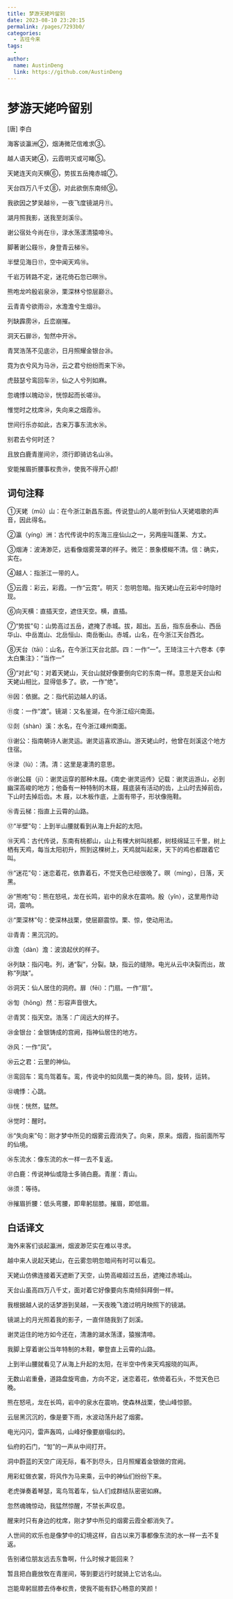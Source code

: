 ```yaml
---
title: 梦游天姥吟留别
date: 2023-08-10 23:20:15
permalink: /pages/7293b0/
categories:
  - 古往今来
tags:
  - 
author: 
  name: AustinDeng
  link: https://github.com/AustinDeng
---
```

# 梦游天姥吟留别

[唐] 李白

海客谈瀛洲②，烟涛微茫信难求③。

越人语天姥④，云霞明灭或可睹⑤。

天姥连天向天横⑥，势拔五岳掩赤城⑦。

天台四万八千丈⑧，对此欲倒东南倾⑨。

我欲因之梦吴越⑩，一夜飞度镜湖月⑪。

湖月照我影，送我至剡溪⑫。

谢公宿处今尚在⑬，渌水荡漾清猿啼⑭。

脚著谢公屐⑮，身登青云梯⑯。

半壁见海日⑰，空中闻天鸡⑱。

千岩万转路不定，迷花倚石忽已暝⑲。

熊咆龙吟殷岩泉⑳，栗深林兮惊层巅㉑。

云青青兮欲雨㉒，水澹澹兮生烟㉓。

列缺霹雳㉔，丘峦崩摧。

洞天石扉㉕，訇然中开㉖。

青冥浩荡不见底㉗，日月照耀金银台㉘。

霓为衣兮风为马㉙，云之君兮纷纷而来下㉚。

虎鼓瑟兮鸾回车㉛，仙之人兮列如麻。

忽魂悸以魄动㉜，恍惊起而长嗟㉝。

惟觉时之枕席㉞，失向来之烟霞㉟。

世间行乐亦如此，古来万事东流水㊱。

别君去兮何时还？

且放白鹿青崖间㊲，须行即骑访名山㊳。

安能摧眉折腰事权贵㊴，使我不得开心颜!

## 词句注释

①天姥（mǔ）山：在今浙江新昌东面。传说登山的人能听到仙人天姥唱歌的声音，因此得名。

②瀛（yíng）洲：古代传说中的东海三座仙山之一，另两座叫蓬莱、方丈。

③烟涛：波涛渺茫，远看像烟雾笼罩的样子。微茫：景象模糊不清。信：确实，实在。

④越人：指浙江一带的人。

⑤云霞：彩云，彩霞。一作“云霓”。明灭：忽明忽暗。指天姥山在云彩中时隐时现。

⑥向天横：直插天空，遮住天空。横，直插。

⑦“势拔”句：山势高过五岳，遮掩了赤城。拔，超出。五岳，指东岳泰山、西岳华山、中岳嵩山、北岳恒山、南岳衡山。赤城，山名，在今浙江天台西北。

⑧天台（tāi）：山名，在今浙江天台北部。四：一作“一”。王琦注三十六卷本《李太白集注》：“当作一”

⑨“对此”句：对着天姥山，天台山就好像要倒向它的东南一样。意思是天台山和天姥山相比，显得低多了。欲，一作“绝”。

⑩因：依据。之：指代前边越人的话。

⑪度：一作“渡”。镜湖：又名鉴湖，在今浙江绍兴南面。

⑫剡（shàn）溪：水名，在今浙江嵊州南面。

⑬谢公：指南朝诗人谢灵运。谢灵运喜欢游山。游天姥山时，他曾在剡溪这个地方住宿。

⑭渌（lù）：清。清：这里是凄清的意思。

⑮谢公屐（jī）：谢灵运穿的那种木屐。《南史·谢灵运传》记载：谢灵运游山，必到幽深高峻的地方；他备有一种特制的木屐，屐底装有活动的齿，上山时去掉前齿，下山时去掉后齿。木
屐，以木板作底，上面有带子，形状像拖鞋。

⑯青云梯：指直上云霄的山路。

⑰“半壁”句：上到半山腰就看到从海上升起的太阳。

⑱天鸡：古代传说，东南有桃都山，山上有棵大树叫桃都，树枝绵延三千里，树上栖有天鸡，每当太阳初升，照到这棵树上，天鸡就叫起来，天下的鸡也都跟着它叫。

⑲“迷花”句：迷恋着花，依靠着石，不觉天色已经很晚了。暝（míng），日落，天黑。

⑳“熊咆”句：熊在怒吼，龙在长鸣，岩中的泉水在震响。殷（yǐn），这里用作动词，震响。

㉑“栗深林”句：使深林战栗，使层巅震惊。栗、惊，使动用法。

㉒青青：黑沉沉的。

㉓澹（dàn）澹：波浪起伏的样子。

㉔列缺：指闪电。列，通“裂”，分裂。缺，指云的缝隙。电光从云中决裂而出，故称“列缺”。

㉕洞天：仙人居住的洞府。扉（fēi）：门扇。一作“扇”。

㉖訇（hōng）然：形容声音很大。

㉗青冥：指天空。浩荡：广阔远大的样子。

㉘金银台：金银铸成的宫阙，指神仙居住的地方。

㉙风：一作“凤”。

㉚云之君：云里的神仙。

㉛鸾回车：鸾鸟驾着车。鸾，传说中的如凤凰一类的神鸟。回，旋转，运转。

㉜魂悸：心跳。

㉝恍：恍然，猛然。

㉞觉时：醒时。

㉟“失向来”句：刚才梦中所见的烟雾云霞消失了。向来，原来。烟霞，指前面所写的仙境。

㊱东流水：像东流的水一样一去不复返。

㊲白鹿：传说神仙或隐士多骑白鹿。青崖：青山。

㊳须：等待。

㊴摧眉折腰：低头弯腰，即卑躬屈膝。摧眉，即低眉。

## 白话译文

海外来客们谈起瀛洲，烟波渺茫实在难以寻求。

越中来人说起天姥山，在云雾忽明忽暗间有时可以看见。

天姥山仿佛连接着天遮断了天空，山势高峻超过五岳，遮掩过赤城山。

天台山虽高四万八千丈，面对着它好像要向东南倾斜拜倒一样。

我根据越人说的话梦游到吴越，一天夜晚飞渡过明月映照下的镜湖。

镜湖上的月光照着我的影子，一直伴随我到了剡溪。

谢灵运住的地方如今还在，清澈的湖水荡漾，猿猴清啼。

我脚上穿着谢公当年特制的木鞋，攀登直上云霄的山路。

上到半山腰就看见了从海上升起的太阳，在半空中传来天鸡报晓的叫声。

无数山岩重叠，道路盘旋弯曲，方向不定，迷恋着花，依倚着石头，不觉天色已晚。

熊在怒吼，龙在长鸣，岩中的泉水在震响，使森林战栗，使山峰惊颤。

云层黑沉沉的，像是要下雨，水波动荡升起了烟雾。

电光闪闪，雷声轰鸣，山峰好像要崩塌似的。

仙府的石门，“訇”的一声从中间打开。

洞中蔚蓝的天空广阔无际，看不到尽头，日月照耀着金银做的宫阙。

用彩虹做衣裳，将风作为马来乘，云中的神仙们纷纷下来。

老虎弹奏着琴瑟，鸾鸟驾着车，仙人们成群结队密密如麻。

忽然魂魄惊动，我猛然惊醒，不禁长声叹息。

醒来时只有身边的枕席，刚才梦中所见的烟雾云霞全都消失了。

人世间的欢乐也是像梦中的幻境这样，自古以来万事都像东流的水一样一去不复返。

告别诸位朋友远去东鲁啊，什么时候才能回来？

暂且把白鹿放牧在青崖间，等到要远行时就骑上它访名山。

岂能卑躬屈膝去侍奉权贵，使我不能有舒心畅意的笑颜！


